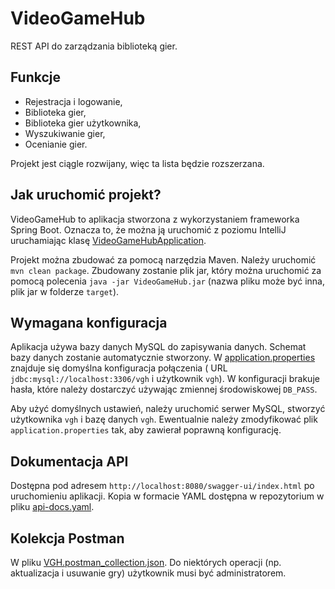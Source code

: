 # VideoGameHub

REST API do zarządzania biblioteką gier.

## Funkcje

* Rejestracja i logowanie,
* Biblioteka gier,
* Biblioteka gier użytkownika,
* Wyszukiwanie gier,
* Ocenianie gier.

Projekt jest ciągle rozwijany, więc ta lista będzie rozszerzana.

## Jak uruchomić projekt?

VideoGameHub to aplikacja stworzona z wykorzystaniem frameworka Spring Boot. Oznacza to, że można ją uruchomić z poziomu
IntelliJ uruchamiając
klasę [VideoGameHubApplication](src/main/java/io/github/lisaiundralandi/VideoGameHubApplication.java).

Projekt można zbudować za pomocą narzędzia Maven. Należy uruchomić `mvn clean package`. Zbudowany zostanie plik jar,
który można uruchomić za pomocą polecenia `java -jar VideoGameHub.jar` (nazwa pliku może być inna, plik jar w
folderze `target`).

## Wymagana konfiguracja

Aplikacja używa bazy danych MySQL do zapisywania danych. Schemat bazy danych zostanie automatycznie stworzony.
W [application.properties](src/main/resources/application.properties) znajduje się domyślna konfiguracja połączenia (
URL `jdbc:mysql://localhost:3306/vgh` i użytkownik `vgh`). W konfiguracji brakuje hasła, które należy dostarczyć
używając zmiennej środowiskowej `DB_PASS`.

Aby użyć domyślnych ustawień, należy uruchomić serwer MySQL, stworzyć użytkownika `vgh` i bazę danych `vgh`. Ewentualnie
należy zmodyfikować plik `application.properties` tak, aby zawierał poprawną konfigurację.

## Dokumentacja API

Dostępna pod adresem `http://localhost:8080/swagger-ui/index.html` po uruchomieniu aplikacji. Kopia w formacie YAML
dostępna w repozytorium w pliku [api-docs.yaml](api-docs.yaml).

## Kolekcja Postman

W pliku [VGH.postman_collection.json](VGH.postman_collection.json). Do niektórych operacji (np. aktualizacja i usuwanie
gry)
użytkownik musi być administratorem.

